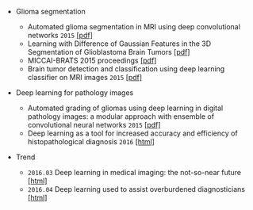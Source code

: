 

* Glioma segmentation
  * Automated glioma segmentation in MRI using deep convolutional networks `2015` [[pdf]](http://www.diva-portal.org/smash/get/diva2:841518/FULLTEXT01.pdf)
  * Learning with Difference of Gaussian Features in the 3D Segmentation of Glioblastoma Brain Tumors [[pdf]](http://cs229.stanford.edu/proj2015/277_report.pdf)
  * MICCAI-BRATS 2015 proceedings [[pdf]](http://people.csail.mit.edu/menze/papers/proceedings_miccai_brats_2015.pdf)
  * Brain tumor detection and classification using deep learning classifier on MRI images `2015` [[pdf]](http://maxwellsci.com/print/rjaset/v10-177-187.pdf)



* Deep learning for pathology images
  * Automated grading of gliomas using deep learning in digital pathology images: a modular approach with ensemble of convolutional neural networks `2015` [[pdf]](http://www.ncbi.nlm.nih.gov/pmc/articles/PMC4765616/pdf/2243353.pdf)
  * Deep learning as a tool for increased accuracy and efficiency of histopathological diagnosis `2016` [[html]](http://www.nature.com/articles/srep26286)

* Trend
  * `2016.03` Deep learning in medical imaging: the not-so-near future [[html]](http://www.diagnosticimaging.com/pacs-and-informatics/deep-learning-medical-imaging-not-so-near-future)
  * `2016.04` Deep learning used to assist overburdened diagnosticians [[html]](https://www.sciencedaily.com/releases/2016/04/160404134050.htm)

